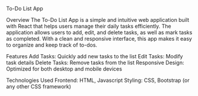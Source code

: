 To-Do List App

Overview
The To-Do List App is a simple and intuitive web application built with React that helps users manage their daily tasks efficiently. The application allows users to add, edit, and delete tasks, as well as mark tasks as completed. With a clean and responsive interface, this app makes it easy to organize and keep track of to-dos.

Features
Add Tasks: Quickly add new tasks to the list
Edit Tasks: Modify task details
Delete Tasks: Remove tasks from the list
Responsive Design: Optimized for both desktop and mobile devices

Technologies Used
Frontend: HTML, Javascript
Styling: CSS, Bootstrap (or any other CSS framework)

